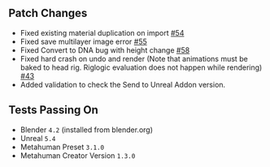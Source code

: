## Patch Changes
* Fixed existing material duplication on import [#54](https://github.com/poly-hammer/meta-human-dna-addon/issues/54)
* Fixed save multilayer image error [#55](https://github.com/poly-hammer/meta-human-dna-addon/issues/55)
* Fixed Convert to DNA bug with height change [#58](https://github.com/poly-hammer/meta-human-dna-addon/issues/58)
* Fixed hard crash on undo and render (Note that animations must be baked to head rig. Riglogic evaluation does not happen while rendering) [#43](https://github.com/poly-hammer/meta-human-dna-addon/issues/43)
* Added validation to check the Send to Unreal Addon version.

## Tests Passing On
* Blender `4.2` (installed from blender.org)
* Unreal `5.4`
* Metahuman Preset `3.1.0`
* Metahuman Creator Version `1.3.0`
